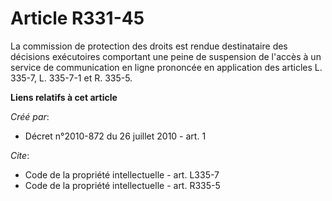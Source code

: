 # Article R331-45

La commission de protection des droits est rendue destinataire des décisions exécutoires comportant une peine de suspension
de l'accès à un service de communication en ligne prononcée en application des articles L. 335-7, L. 335-7-1 et 
R. 335-5.

**Liens relatifs à cet article**

_Créé par_:

  - Décret n°2010-872 du 26 juillet 2010 - art. 1

_Cite_:

  - Code de la propriété intellectuelle - art. L335-7
  - Code de la propriété intellectuelle - art. R335-5
